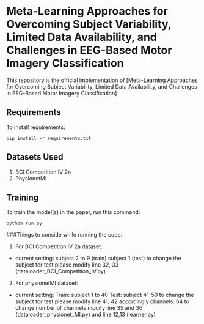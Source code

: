 # Meta-Learning Approaches for Overcoming Subject Variability, Limited Data Availability, and Challenges in EEG-Based Motor Imagery Classification

This repository is the official implementation of [Meta-Learning Approaches for Overcoming Subject
Variability, Limited Data Availability, and Challenges
in EEG-Based Motor Imagery Classification]

## Requirements

To install requirements:

```setup
pip install -r requirements.txt
```
## Datasets Used
1. BCI Competition IV 2a
2. PhysionetMI

## Training

To train the model(s) in the paper, run this command:

```Run the model
python run.py
```
###Things to conside while running the code.

1. For BCI Competition IV 2a dataset:
  - current setting: 
      subject 2 to 9 (train)
      subject 1 (test)
      to change the subject for test please modify line 32, 33 (dataloader_BCI_Competition_IV.py)
      
2. For physionetMI dataset:
  - current setting:
      Train: subject 1 to 40
      Test: subject 41-50
      to change the subject for test please modify line 41, 42 accordingly
      channels: 64
      to change number of channels modify line 35 and 36 (dataloader_physionet_MI.py) and line 12,13 (learner.py)
      

<!-- ## Results

Our model achieves the following performance on : -->

